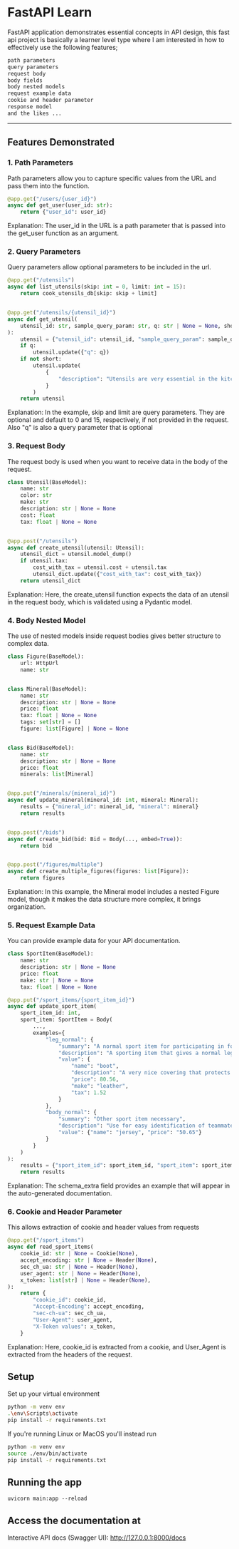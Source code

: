 # FastAPI Learn

FastAPI application demonstrates essential concepts in API design, this fast api project is basically a learner level type where I am interested in how to effectively use the following features;
```bash
path parameters
query parameters
request body
body fields
body nested models
request example data
cookie and header parameter
response model
and the likes ...
```
---

## Features Demonstrated

### 1. **Path Parameters**
Path parameters allow you to capture specific values from the URL and pass them into the function.

```python
@app.get("/users/{user_id}")
async def get_user(user_id: str):
    return {"user_id": user_id}
```
Explanation:
The user_id in the URL is a path parameter that is passed into the get_user function as an argument.


### 2. **Query Parameters**
Query parameters allow optional parameters to be included in the url.

```python
@app.get("/utensils")
async def list_utensils(skip: int = 0, limit: int = 15):
    return cook_utensils_db[skip: skip + limit]


@app.get("/utensils/{utensil_id}")
async def get_utensil(
    utensil_id: str, sample_query_param: str, q: str | None = None, short: bool = False
):
    utensil = {"utensil_id": utensil_id, "sample_query_param": sample_query_param}
    if q:
        utensil.update({"q": q})
    if not short:
        utensil.update(
            {
                "description": "Utensils are very essential in the kitchen, can as well be dangerous"
            }
        )
    return utensil
```
Explanation:
In the example, skip and limit are query parameters. They are optional and default to 0 and 15, respectively, if not provided in the request. Also "q" is also a query parameter that is optional

### 3. **Request Body**
The request body is used when you want to receive data in the body of the request.

```python
class Utensil(BaseModel):
    name: str
    color: str
    make: str
    description: str | None = None
    cost: float
    tax: float | None = None


@app.post("/utensils")
async def create_utensil(utensil: Utensil):
    utensil_dict = utensil.model_dump()
    if utensil.tax:
        cost_with_tax = utensil.cost + utensil.tax
        utensil_dict.update({"cost_with_tax": cost_with_tax})
    return utensil_dict
```
Explanation:
Here, the create_utensil function expects the data of an utensil in the request body, which is validated using a Pydantic model.

### 4. **Body Nested Model**
The use of nested models inside request bodies gives better structure to complex data.

```python
class Figure(BaseModel):
    url: HttpUrl
    name: str


class Mineral(BaseModel):
    name: str
    description: str | None = None
    price: float
    tax: float | None = None
    tags: set[str] = []
    figure: list[Figure] | None = None


class Bid(BaseModel):
    name: str
    description: str | None = None
    price: float
    minerals: list[Mineral]


@app.put("/minerals/{mineral_id}")
async def update_mineral(mineral_id: int, mineral: Mineral):
    results = {"mineral_id": mineral_id, "mineral": mineral}
    return results


@app.post("/bids")
async def create_bid(bid: Bid = Body(..., embed=True)):
    return bid


@app.post("/figures/multiple")
async def create_multiple_figures(figures: list[Figure]):
    return figures
```
Explanation:
In this example, the Mineral model includes a nested Figure model, though it makes the data structure more complex, it brings organization.

### 5. **Request Example Data**
You can provide example data for your API documentation.

```python
class SportItem(BaseModel):
    name: str
    description: str | None = None
    price: float
    make: str | None = None
    tax: float | None = None

@app.put("/sport_items/{sport_item_id}")
async def update_sport_item(
    sport_item_id: int,
    sport_item: SportItem = Body(
        ...,
        examples={
            "leg_normal": {
                "summary": "A normal sport item for participating in football matches",
                "description": "A sporting item that gives a normal leg fit",
                "value": {
                    "name": "boot",
                    "description": "A very nice covering that protects the feet",
                    "price": 80.56,
                    "make": "leather",
                    "tax": 1.52
                }
            },
            "body_normal": {
                "summary": "Other sport item necessary",
                "description": "Use for easy identification of teammates",
                "value": {"name": "jersey", "price": "50.65"}
            }
        }
    )
):
    results = {"sport_item_id": sport_item_id, "sport_item": sport_item}
    return results
```
Explanation:
The schema_extra field provides an example that will appear in the auto-generated documentation.

### 6. **Cookie and Header Parameter**
This allows extraction of cookie and header values from requests

```python
@app.get("/sport_items")
async def read_sport_items(
    cookie_id: str | None = Cookie(None),
    accept_encoding: str | None = Header(None),
    sec_ch_ua: str | None = Header(None),
    user_agent: str | None = Header(None),
    x_token: list[str] | None = Header(None),
):
    return {
        "cookie_id": cookie_id,
        "Accept-Encoding": accept_encoding,
        "sec-ch-ua": sec_ch_ua,
        "User-Agent": user_agent,
        "X-Token values": x_token,
    }
```
Explanation:
Here, cookie_id is extracted from a cookie, and User_Agent is extracted from the headers of the request.



## Setup
Set up your virtual environment
```bash
python -m venv env
.\env\Scripts\activate
pip install -r requirements.txt
```
If you're running Linux or MacOS you'll instead run
```bash
python -m venv env
source ./env/bin/activate
pip install -r requirements.txt
```

## Running the app
`uvicorn main:app --reload`

## Access the documentation at
Interactive API docs (Swagger UI): http://127.0.0.1:8000/docs

